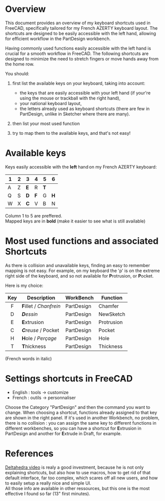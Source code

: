 # Overview

This document provides an overview of my keyboard shortcuts used in FreeCAD, specifically tailored for my French AZERTY keyboard layout. The shortcuts are designed to be easily accessible with the left hand, allowing for efficient workflow in the PartDesign workbench.

Having commonly used functions easily accessible with the left hand is crucial for a smooth workflow in FreeCAD. The following shortcuts are designed to minimize the need to stretch fingers or move hands away from the home row.

You should:
1. first list the available keys on your keyboard, taking into account:
   - the keys that are easily accessible with your left hand (if your're using the mouse or trackball with the right hand), 
   - your national keyboard layout, 
   - the letters already used as keyboard shortcuts (there are few in PartDesign, unlike in Sketcher where there are many).

2. then list your most used function

3. try to map them to the available keys, and that's not easy!
 
# Available keys 

Keys easily accessible with the **left** hand on my French AZERTY keyboard:

1 | 2 | 3 | 4 | 5 | 6
--|---|---|---|---|---  
A | Z | **E** | R | **T** 
Q | S | **D** | **F** | G | **H**
W | X | **C** | V | B | N

Column 1 to 5 are preffered.  
Mapped keys are in **bold** (make it easier to see what is still available)


# Most used functions and associated Shortcuts

As there is collision and unavailable keys, finding an easy to remember mapping is not easy. 
For example, on my keyboard the 'p' is on the extreme right side of the keyboard, and so not available for **P**rotrusion, or **P**ocket. 

Here is my choice:

Key | Description | WorkBench | Function
:--:|-------------|-----------|---------
F   | **F**illet / _Chanfrein_ | PartDesign | Chamfer
D   | _**D**essin_  | PartDesign | NewSketch
E   | **E**xtrusion | PartDesign | Protrusion
C   | _**C**reuse_ / Pocket | PartDesign | Pocket
H   | **H**ole / _Perçage_ | PartDesign | Hole
T   | **T**hickness | PartDesign | Thickness

(French words in italic)

# Settings shortcuts in FreeCAD

- English : tools -> customize
- French : outils -> personnaliser  

Choose the Category "PartDesign" and then the command you want to change.
When choosing a shortcut, functions already assigned to that key are shown in the right panel. If it's used in another Workbench, no problem, there is no collision : you can assign the same key to different functions in different workbenches, so you can have a shortcut for **E**xtrusion in PartDesign and another for **E**xtrude in Draft, for example. 


# References

[Deltahedra video](https://www.youtube.com/watch?v=LKq7hgbu7ks&t=300s) is realy a good investment, because he is not only explaining shortcuts, but also how to use macros, how to get rid of that default interface, far too complex, which scares off all new users, and how to easily setup a really nice and simple UI.  
All those info are available in other ressources, but this one is the most effective I found so far (13" first minutes).



